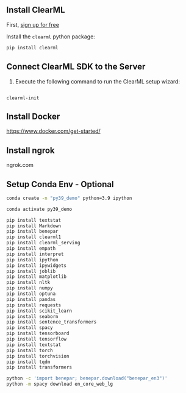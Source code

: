 
## Install ClearML

First, [sign up for free](https://app.clear.ml)

Install the `clearml` python package:

```bash
pip install clearml
```

## Connect ClearML SDK to the Server
1.  Execute the following command to run the ClearML setup wizard:

```

clearml-init
```

## Install Docker
https://www.docker.com/get-started/

## Install ngrok 
ngrok.com

## Setup Conda Env - Optional

```sh
conda create -n "py39_demo" python=3.9 ipython
```
```sh
conda activate py39_demo
```
```sh
pip install textstat 
pip install Markdown
pip install benepar
pip install clearml1
pip install clearml_serving 
pip install empath
pip install interpret
pip install ipython 
pip install ipywidgets 
pip install joblib
pip install matplotlib 
pip install nltk
pip install numpy 
pip install optuna
pip install pandas 
pip install requests
pip install scikit_learn 
pip install seaborn 
pip install sentence_transformers
pip install spacy 
pip install tensorboard
pip install tensorflow
pip install textstat
pip install torch
pip install torchvision
pip install tqdm
pip install transformers 
```

```sh
python -c 'import benepar; benepar.download("benepar_en3")'
python -m spacy download en_core_web_lg
```